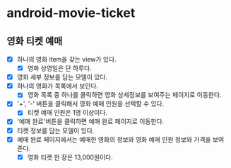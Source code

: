 # android-movie-ticket


## 영화 티켓 예매

- [x] 하나의 영화 item을 갖는 view가 있다.
    -[x] 영화 상영일은 단 하루다.
- [x] 영화 세부 정보를 담는 모델이 있다.
- [x] 하나의 영화가 목록에서 보인다.
  - [x] 영화 목록 중 하나를 클릭하면 영화 상세정보를 보여주는 페이지로 이동한다.
- [x] '+', '-' 버튼을 클릭해서 영화 예매 인원을 선택할 수 있다.
  - [x] 티켓 예매 인원은 1명 이상이다.
- [x] '예매 완료'버튼을 클릭하면 예매 완료 페이지로 이동한다.
- [x] 티켓 정보를 담는 모델이 있다.
- [x] 예매 완료 페이지에서는 예매한 영화의 정보와 영화 예매 인원 정보와 가격을 보여준다.
  - [x] 영화 티켓 한 장은 13,000원이다.